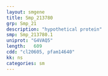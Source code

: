 ```yaml
---
layout: smgene
title: Smp_213780
grp: Smp_21
description: "hypothetical protein"
smp: Smp_213780.1
uniprot: "G4VAQ5"
length:   609
cdd: "cl20605, pfam14640"
kk: ns
categories: sm
---
```

